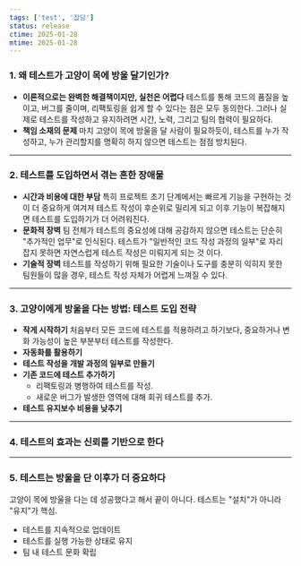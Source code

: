```yaml
---
tags: ['test', '잡담']
status: release
ctime: 2025-01-28
mtime: 2025-01-28
---
```


### 1. 왜 테스트가 고양이 목에 방울 달기인가?

- **이론적으로는 완벽한 해결책이지만, 실천은 어렵다** 테스트를 통해 코드의 품질을 높이고, 버그를 줄이며, 리팩토링을 쉽게 할 수 있다는 점은 모두 동의한다. 그러나 실제로 테스트를 작성하고 유지하려면 시간, 노력, 그리고 팀의 협력이 필요하다.
- **책임 소재의 문제** 마치 고양이 목에 방울을 달 사람이 필요하듯이, 테스트를 누가 작성하고, 누가 관리할지를 명확히 하지 않으면 테스트는 점점 방치된다.

---

### 2. 테스트를 도입하면서 겪는 흔한 장애물

- **시간과 비용에 대한 부담** 특히 프로젝트 초기 단계에서는 빠르게 기능을 구현하는 것이 더 중요하게 여겨져 테스트 작성이 후순위로 밀리게 되고 이후 기능이 복잡해지면 테스트를 도입하기가 더 어려워진다.
- **문화적 장벽** 팀 전체가 테스트의 중요성에 대해 공감하지 않으면 테스트는 단순히 "추가적인 업무"로 인식된다. 테스트가 "일반적인 코드 작성 과정의 일부"로 자리 잡지 못하면 자연스럽게 테스트 작성은 미뤄지게 되는 것 이다.
- **기술적 장벽** 테스트를 작성하기 위해 필요한 기술이나 도구를 충분히 익히지 못한 팀원들이 많을 경우, 테스트 작성 자체가 어렵게 느껴질 수 있다.

---

### 3. 고양이에게 방울을 다는 방법: 테스트 도입 전략

- **작게 시작하기** 처음부터 모든 코드에 테스트를 적용하려고 하기보다, 중요하거나 변화 가능성이 높은 부분부터 테스트를 작성한다.
- **자동화를 활용하기**
- **테스트 작성을 개발 과정의 일부로 만들기**
- **기존 코드에 테스트 추가하기**
  - 리팩토링과 병행하여 테스트를 작성.
  - 새로운 버그가 발생한 영역에 대해 회귀 테스트를 추가.
- **테스트 유지보수 비용을 낮추기**

---

### 4. 테스트의 효과는 신뢰를 기반으로 한다

---

### 5. 테스트는 방울을 단 이후가 더 중요하다

고양이 목에 방울을 다는 데 성공했다고 해서 끝이 아니다. 테스트는 "설치"가 아니라 "유지"가 핵심.

- 테스트를 지속적으로 업데이트
- 테스트를 실행 가능한 상태로 유지
- 팀 내 테스트 문화 확립
